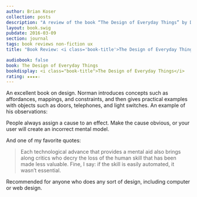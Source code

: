 ```yaml
---
author: Brian Koser
collection: posts
description: "A review of the book “The Design of Everyday Things” by Donald Norman"
layout: book.swig
pubdate: 2016-03-09
section: journal
tags: book reviews non-fiction ux
title: "Book Review: <i class='book-title'>The Design of Everyday Things</i>"

audiobook: false
book: The Design of Everyday Things
bookdisplay: <i class="book-title">The Design of Everyday Things</i> 
rating: ★★★★☆
---
```

An excellent book on design. Norman introduces concepts such as affordances, mappings, and constraints, and then gives practical examples with objects such as doors, telephones, and light switches. An example of his observations: 

People always assign a cause to an effect. Make the cause obvious, or your user will create an incorrect mental model. 

And one of my favorite quotes:

> Each technological advance that provides a mental aid also brings along critics who decry the loss of the human skill that has been made less valuable. Fine, I say: if the skill is easily automated, it wasn’t essential.

Recommended for anyone who does any sort of design, including computer or web design.